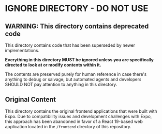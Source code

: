 # IGNORE DIRECTORY - DO NOT USE

## WARNING: This directory contains deprecated code

This directory contains code that has been superseded by newer implementations. 

**Everything in this directory MUST be ignored unless you are specifically directed to look at or modify contents within it.**

The contents are preserved purely for human reference in case there's anything to debug or salvage, but automated agents and developers SHOULD NOT pay attention to anything in this directory.

## Original Content

This directory contains the original frontend applications that were built with Expo. Due to compatibility issues and development challenges with Expo, this approach has been abandoned in favor of a React 19-based web application located in the `/frontend` directory of this repository. 